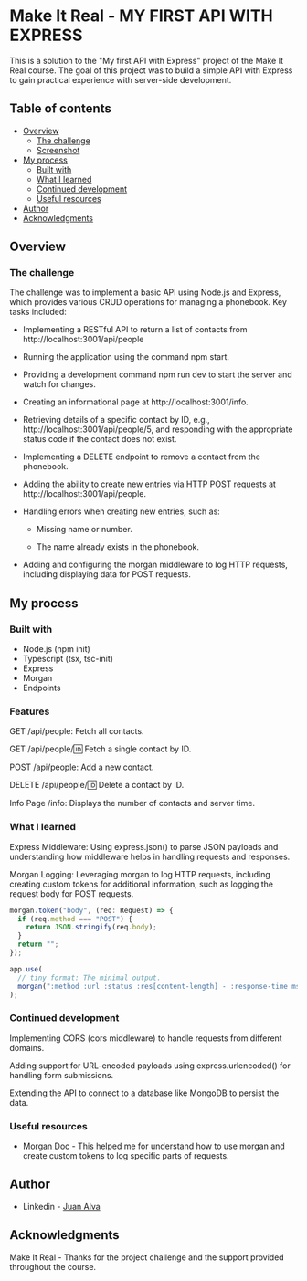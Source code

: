 # Make It Real - MY FIRST API WITH EXPRESS

This is a solution to the "My first API with Express" project of the Make It Real course. The goal of this project was to build a simple API with Express to gain practical experience with server-side development.

## Table of contents

- [Overview](#overview)
  - [The challenge](#the-challenge)
  - [Screenshot](#screenshot)
- [My process](#my-process)
  - [Built with](#built-with)
  - [What I learned](#what-i-learned)
  - [Continued development](#continued-development)
  - [Useful resources](#useful-resources)
- [Author](#author)
- [Acknowledgments](#acknowledgments)

## Overview

### The challenge

The challenge was to implement a basic API using Node.js and Express, which provides various CRUD operations for managing a phonebook. Key tasks included:

- Implementing a RESTful API to return a list of contacts from http://localhost:3001/api/people

- Running the application using the command npm start.

- Providing a development command npm run dev to start the server and watch for changes.

- Creating an informational page at http://localhost:3001/info.

- Retrieving details of a specific contact by ID, e.g., http://localhost:3001/api/people/5, and responding with the appropriate status code if the contact does not exist.

- Implementing a DELETE endpoint to remove a contact from the phonebook.

- Adding the ability to create new entries via HTTP POST requests at http://localhost:3001/api/people.

- Handling errors when creating new entries, such as:

  - Missing name or number.

  - The name already exists in the phonebook.

- Adding and configuring the morgan middleware to log HTTP requests, including displaying data for POST requests.

## My process

### Built with

- Node.js (npm init)
- Typescript (tsx, tsc-init)
- Express
- Morgan
- Endpoints

### Features

GET /api/people: Fetch all contacts.

GET /api/people/:id: Fetch a single contact by ID.

POST /api/people: Add a new contact.

DELETE /api/people/:id: Delete a contact by ID.

Info Page /info: Displays the number of contacts and server time.

### What I learned

Express Middleware: Using express.json() to parse JSON payloads and understanding how middleware helps in handling requests and responses.

Morgan Logging: Leveraging morgan to log HTTP requests, including creating custom tokens for additional information, such as logging the request body for POST requests.

```js
morgan.token("body", (req: Request) => {
  if (req.method === "POST") {
    return JSON.stringify(req.body);
  }
  return "";
});

app.use(
  // tiny format: The minimal output.
  morgan(":method :url :status :res[content-length] - :response-time ms :body")
);
```

### Continued development

Implementing CORS (cors middleware) to handle requests from different domains.

Adding support for URL-encoded payloads using express.urlencoded() for handling form submissions.

Extending the API to connect to a database like MongoDB to persist the data.

### Useful resources

- [Morgan Doc](https://github.com/expressjs/morgan) - This helped me for understand how to use morgan and create custom tokens to log specific parts of requests.

## Author

- Linkedin - [Juan Alva](https://www.linkedin.com/in/juan-luis-alva/)

## Acknowledgments

Make It Real - Thanks for the project challenge and the support provided throughout the course.
